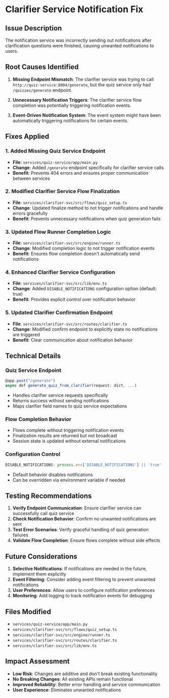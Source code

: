 # Clarifier Service Notification Fix

## Issue Description
The notification service was incorrectly sending out notifications after clarification questions were finished, causing unwanted notifications to users.

## Root Causes Identified

1. **Missing Endpoint Mismatch**: The clarifier service was trying to call `http://quiz-service:8004/generate`, but the quiz service only had `/quizzes/generate` endpoint.

2. **Unnecessary Notification Triggers**: The clarifier service flow completion was potentially triggering notification events.

3. **Event-Driven Notification System**: The event system might have been automatically triggering notifications for certain events.

## Fixes Applied

### 1. Added Missing Quiz Service Endpoint
- **File**: `services/quiz-service/app/main.py`
- **Change**: Added `/generate` endpoint specifically for clarifier service calls
- **Benefit**: Prevents 404 errors and ensures proper communication between services

### 2. Modified Clarifier Service Flow Finalization
- **File**: `services/clarifier-svc/src/flows/quiz_setup.ts`
- **Change**: Updated finalize method to not trigger notifications and handle errors gracefully
- **Benefit**: Prevents unnecessary notifications when quiz generation fails

### 3. Updated Flow Runner Completion Logic
- **File**: `services/clarifier-svc/src/engine/runner.ts`
- **Change**: Modified completion logic to not trigger notification events
- **Benefit**: Ensures flow completion doesn't automatically send notifications

### 4. Enhanced Clarifier Service Configuration
- **File**: `services/clarifier-svc/src/lib/env.ts`
- **Change**: Added `DISABLE_NOTIFICATIONS` configuration option (default: true)
- **Benefit**: Provides explicit control over notification behavior

### 5. Updated Clarifier Confirmation Endpoint
- **File**: `services/clarifier-svc/src/routes/clarifier.ts`
- **Change**: Modified confirm endpoint to explicitly state no notifications are triggered
- **Benefit**: Clear communication about notification behavior

## Technical Details

### Quiz Service Endpoint
```typescript
@app.post("/generate")
async def generate_quiz_from_clarifier(request: dict, ...)
```
- Handles clarifier service requests specifically
- Returns success without sending notifications
- Maps clarifier field names to quiz service expectations

### Flow Completion Behavior
- Flows complete without triggering notification events
- Finalization results are returned but not broadcast
- Session state is updated without external notifications

### Configuration Control
```typescript
DISABLE_NOTIFICATIONS: process.env['DISABLE_NOTIFICATIONS'] || 'true'
```
- Default behavior disables notifications
- Can be overridden via environment variable if needed

## Testing Recommendations

1. **Verify Endpoint Communication**: Ensure clarifier service can successfully call quiz service
2. **Check Notification Behavior**: Confirm no unwanted notifications are sent
3. **Test Error Scenarios**: Verify graceful handling of quiz generation failures
4. **Validate Flow Completion**: Ensure flows complete without side effects

## Future Considerations

1. **Selective Notifications**: If notifications are needed in the future, implement them explicitly
2. **Event Filtering**: Consider adding event filtering to prevent unwanted notifications
3. **User Preferences**: Allow users to configure notification preferences
4. **Monitoring**: Add logging to track notification events for debugging

## Files Modified

- `services/quiz-service/app/main.py`
- `services/clarifier-svc/src/flows/quiz_setup.ts`
- `services/clarifier-svc/src/engine/runner.ts`
- `services/clarifier-svc/src/routes/clarifier.ts`
- `services/clarifier-svc/src/lib/env.ts`

## Impact Assessment

- **Low Risk**: Changes are additive and don't break existing functionality
- **No Breaking Changes**: All existing APIs remain functional
- **Improved Reliability**: Better error handling and service communication
- **User Experience**: Eliminates unwanted notifications
